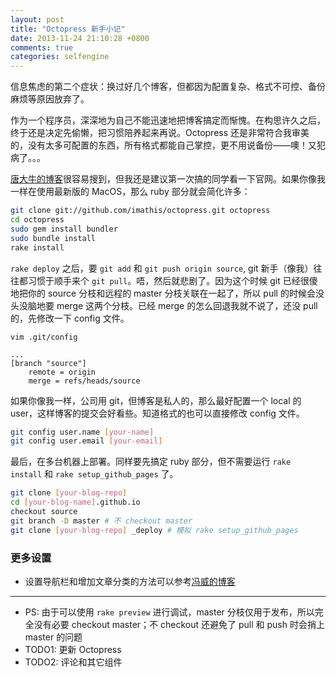 ```yaml
---
layout: post
title: "Octopress 新手小记"
date: 2013-11-24 21:10:28 +0800
comments: true
categories: selfengine
---
```

信息焦虑的第二个症状：换过好几个博客，但都因为配置复杂、格式不可控、备份麻烦等原因放弃了。

作为一个程序员，深深地为自己不能迅速地把博客搞定而惭愧。在构思许久之后，终于还是决定先偷懒，把习惯陪养起来再说。Octopress 还是非常符合我审美的，没有太多可配置的东西，所有格式都能自己掌控，更不用说备份——噢！又犯病了。。。

[唐大牛的博客][devtang]很容易搜到，但我还是建议第一次搞的同学看一下官网。如果你像我一样在使用最新版的 MacOS，那么 ruby 部分就会简化许多：
``` sh
git clone git://github.com/imathis/octopress.git octopress 
cd octopress
sudo gem install bundler
sudo bundle install
rake install
```
<!-- more -->

`rake deploy` 之后，要 `git add` 和 `git push origin source`, git 新手（像我）往往都习惯于顺手来个 `git pull`。唔，然后就悲剧了。因为这个时候 git 已经很傻地把你的 source 分枝和远程的 master 分枝关联在一起了，所以 pull 的时候会没头没脑地要 merge 这两个分枝。已经 merge 的怎么回退我就不说了，还没 pull 的，先修改一下 config 文件。
<pre><code>vim .git/config

...
[branch "source"]
    remote = origin
    merge = refs/heads/source
</code></pre>

如果你像我一样，公司用 git，但博客是私人的，那么最好配置一个 local 的 user，这样博客的提交会好看些。知道格式的也可以直接修改 config 文件。
``` sh
git config user.name [your-name]
git config user.email [your-email]
```

最后，在多台机器上部署。同样要先搞定 ruby 部分，但不需要运行 `rake install` 和 `rake setup_github_pages` 了。
``` sh
git clone [your-blog-repo]
cd [your-blog-name].github.io
checkout source
git branch -D master # 不 checkout master
git clone [your-blog-repo] _deploy # 模拟 rake setup_github_pages
```

### 更多设置
 * 设置导航栏和增加文章分类的方法可以参考[冯威的博客][fengwei]

 [devtang]: http://blog.devtang.com/blog/2012/02/10/setup-blog-based-on-github/ "象写程序一样写博客：搭建基于github的博客"
 [fengwei]: http://oec2003.github.io/blog/2013/06/26/octopress-blog-setting/ "Octopress博客设置"

****
 * PS: 由于可以使用 `rake preview` 进行调试，master 分枝仅用于发布，所以完全没有必要 checkout master；不 checkout 还避免了 pull 和 push 时会捎上 master 的问题
 * TODO1: 更新 Octopress
 * TODO2: 评论和其它组件

